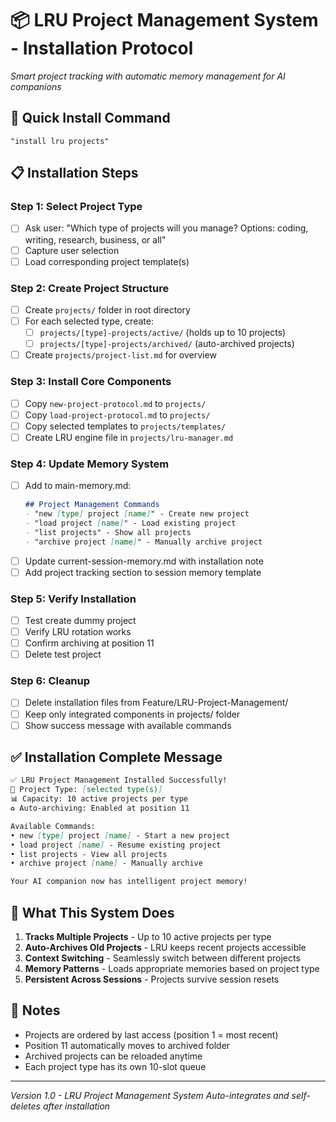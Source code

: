 # 📦 LRU Project Management System - Installation Protocol
*Smart project tracking with automatic memory management for AI companions*

## 🚀 Quick Install Command
```
"install lru projects"
```

## 📋 Installation Steps

### Step 1: Select Project Type
- [ ] Ask user: "Which type of projects will you manage? Options: coding, writing, research, business, or all"
- [ ] Capture user selection
- [ ] Load corresponding project template(s)

### Step 2: Create Project Structure
- [ ] Create `projects/` folder in root directory
- [ ] For each selected type, create:
  - [ ] `projects/[type]-projects/active/` (holds up to 10 projects)
  - [ ] `projects/[type]-projects/archived/` (auto-archived projects)
- [ ] Create `projects/project-list.md` for overview

### Step 3: Install Core Components
- [ ] Copy `new-project-protocol.md` to `projects/`
- [ ] Copy `load-project-protocol.md` to `projects/`
- [ ] Copy selected templates to `projects/templates/`
- [ ] Create LRU engine file in `projects/lru-manager.md`

### Step 4: Update Memory System
- [ ] Add to main-memory.md:
  ```markdown
  ## Project Management Commands
  - "new [type] project [name]" - Create new project
  - "load project [name]" - Load existing project
  - "list projects" - Show all projects
  - "archive project [name]" - Manually archive project
  ```
- [ ] Update current-session-memory.md with installation note
- [ ] Add project tracking section to session memory template

### Step 5: Verify Installation
- [ ] Test create dummy project
- [ ] Verify LRU rotation works
- [ ] Confirm archiving at position 11
- [ ] Delete test project

### Step 6: Cleanup
- [ ] Delete installation files from Feature/LRU-Project-Management/
- [ ] Keep only integrated components in projects/ folder
- [ ] Show success message with available commands

## ✅ Installation Complete Message
```markdown
✅ LRU Project Management Installed Successfully!
📁 Project Type: [selected type(s)]
📊 Capacity: 10 active projects per type
♻️ Auto-archiving: Enabled at position 11

Available Commands:
• new [type] project [name] - Start a new project
• load project [name] - Resume existing project
• list projects - View all projects
• archive project [name] - Manually archive

Your AI companion now has intelligent project memory!
```

## 🎯 What This System Does
1. **Tracks Multiple Projects** - Up to 10 active projects per type
2. **Auto-Archives Old Projects** - LRU keeps recent projects accessible
3. **Context Switching** - Seamlessly switch between different projects
4. **Memory Patterns** - Loads appropriate memories based on project type
5. **Persistent Across Sessions** - Projects survive session resets

## 📝 Notes
- Projects are ordered by last access (position 1 = most recent)
- Position 11 automatically moves to archived folder
- Archived projects can be reloaded anytime
- Each project type has its own 10-slot queue

---

*Version 1.0 - LRU Project Management System*
*Auto-integrates and self-deletes after installation*